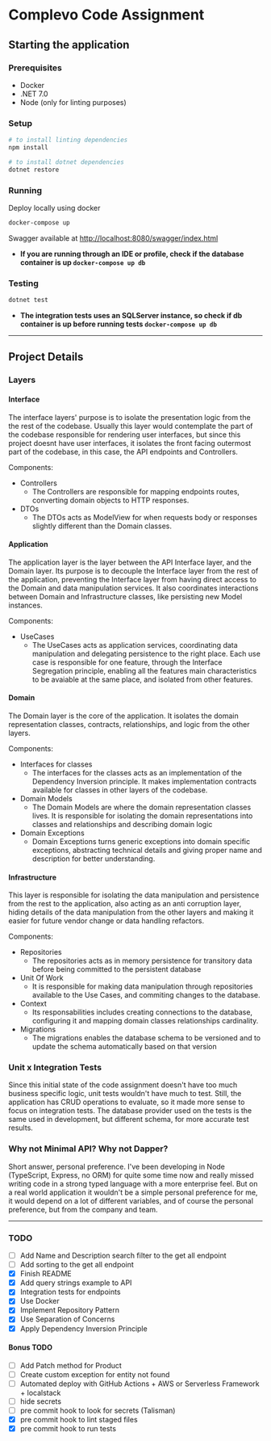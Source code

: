 # Complevo Code Assignment
## Starting the application
### Prerequisites
- Docker
- .NET 7.0
- Node (only for linting purposes)
### Setup
```sh
# to install linting dependencies
npm install

# to install dotnet dependencies
dotnet restore
```

### Running
Deploy locally using docker
```sh
docker-compose up
```
Swagger available at [http://localhost:8080/swagger/index.html](http://localhost:8080/swagger/index.html)

- **If you are running through an IDE or profile, check if the database container is up `docker-compose up db`** 

### Testing
```sh
dotnet test
```
- **The integration tests uses an SQLServer instance, so check if db container is up before running tests `docker-compose up db`**
---
## Project Details
### Layers
#### Interface
The interface layers' purpose is to isolate the presentation logic from the the rest of the codebase. Usually this layer would contemplate the part of the codebase responsible for rendering user interfaces, but since this project doesnt have user interfaces, it isolates the front facing outermost part of the codebase, in this case, the API endpoints and Controllers.

Components:
- Controllers
  - The Controllers are responsible for mapping endpoints routes, converting domain objects to HTTP responses.
- DTOs
  - The DTOs acts as ModelView for when requests body or responses slightly different than the Domain classes.

#### Application
The application layer is the layer between the API Interface layer, and the Domain layer. Its purpose is to decouple the Interface layer from the rest of the application, preventing the Interface layer from having direct access to the Domain and data manipulation services. It also coordinates interactions between Domain and Infrastructure classes, like persisting new Model instances.

Components:
- UseCases
  - The UseCases acts as application services, coordinating data manipulation and delegating persistence to the right place. Each use case is responsible for one feature, through the Interface Segregation principle, enabling all the features main characteristics to be avaiable at the same place, and isolated from other features.

#### Domain
The Domain layer is the core of the application. It isolates the domain representation classes, contracts, relationships, and logic from the other layers. 

Components:
- Interfaces for classes
  - The interfaces for the classes acts as an implementation of the Dependency Inversion principle. It makes implementation contracts available for classes in other layers of the codebase. 
- Domain Models
  - The Domain Models are where the domain representation classes lives. It is responsible for isolating the domain representations into classes and relationships and describing domain logic 
- Domain Exceptions
  - Domain Exceptions turns generic exceptions into domain specific exceptions, abstracting technical details and giving proper name and description for better understanding.

#### Infrastructure
This layer is responsible for isolating the data manipulation and persistence from the rest to the application, also acting as an anti corruption layer, hiding details of the data manipulation from the other layers and making it easier for future vendor change or data handling refactors.

Components:
- Repositories
  - The repositories acts as in memory persistence for transitory data before being committed to the persistent database
- Unit Of Work
  - It is responsible for making data manipulation through repositories available to the Use Cases, and commiting changes to the database. 
- Context
  - Its responsabilities includes creating connections to the database, configuring it and mapping domain classes relationships cardinality.  
- Migrations
  - The migrations enables the database schema to be versioned and to update the schema automatically based on that version

### Unit x Integration Tests
Since this initial state of the code assignment doesn't have too much business specific logic, unit tests wouldn't have much to test. Still, the application has CRUD operations to evaluate, so it made more sense to focus on integration tests.
The database provider used on the tests is the same used in development, but different schema, for more accurate test results.

### Why not Minimal API? Why not Dapper?
Short answer, personal preference. I've been developing in Node (TypeScript, Express, no ORM) for quite some time now and really missed writing code in a strong typed language with a more enterprise feel.
But on a real world application it wouldn't be a simple personal preference for me, it would depend on a lot of different variables, and of course the personal preference, but from the company and team.

---

### TODO
- [ ] Add Name and Description search filter to the get all endpoint
- [ ] Add sorting to the get all endpoint
- [x] Finish README 
- [x] Add query strings example to API
- [x] Integration tests for endpoints
- [x] Use Docker
- [x] Implement Repository Pattern
- [x] Use Separation of Concerns
- [x] Apply Dependency Inversion Principle

#### Bonus TODO
- [ ] Add Patch method for Product
- [ ] Create custom exception for entity not found
- [ ] Automated deploy with GitHub Actions + AWS or Serverless Framework + localstack
- [ ] hide secrets
- [ ] pre commit hook to look for secrets (Talisman)
- [x] pre commit hook to lint staged files
- [x] pre commit hook to run tests